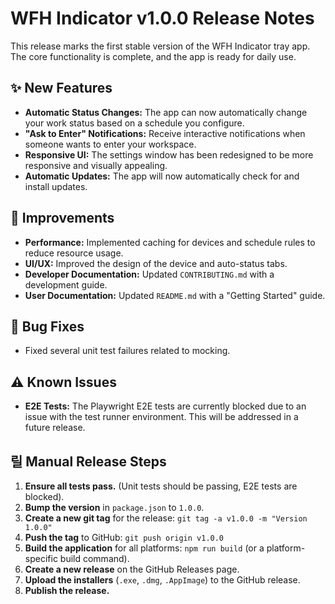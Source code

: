 # WFH Indicator v1.0.0 Release Notes

This release marks the first stable version of the WFH Indicator tray app. The core functionality is complete, and the app is ready for daily use.

## ✨ New Features

*   **Automatic Status Changes:** The app can now automatically change your work status based on a schedule you configure.
*   **"Ask to Enter" Notifications:** Receive interactive notifications when someone wants to enter your workspace.
*   **Responsive UI:** The settings window has been redesigned to be more responsive and visually appealing.
*   **Automatic Updates:** The app will now automatically check for and install updates.

## 🚀 Improvements

*   **Performance:** Implemented caching for devices and schedule rules to reduce resource usage.
*   **UI/UX:** Improved the design of the device and auto-status tabs.
*   **Developer Documentation:** Updated `CONTRIBUTING.md` with a development guide.
*   **User Documentation:** Updated `README.md` with a "Getting Started" guide.

## 🐞 Bug Fixes

*   Fixed several unit test failures related to mocking.

## ⚠️ Known Issues

*   **E2E Tests:** The Playwright E2E tests are currently blocked due to an issue with the test runner environment. This will be addressed in a future release.

## 릴 Manual Release Steps

1.  **Ensure all tests pass.** (Unit tests should be passing, E2E tests are blocked).
2.  **Bump the version** in `package.json` to `1.0.0`.
3.  **Create a new git tag** for the release: `git tag -a v1.0.0 -m "Version 1.0.0"`
4.  **Push the tag** to GitHub: `git push origin v1.0.0`
5.  **Build the application** for all platforms: `npm run build` (or a platform-specific build command).
6.  **Create a new release** on the GitHub Releases page.
7.  **Upload the installers** (`.exe`, `.dmg`, `.AppImage`) to the GitHub release.
8.  **Publish the release.**
